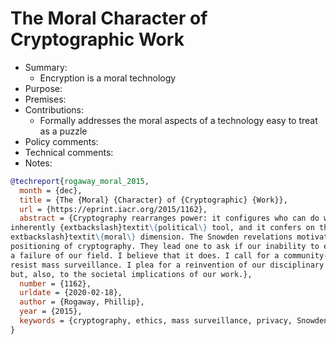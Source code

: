 # The Moral Character of Cryptographic Work

- Summary:
  - Encryption is a moral technology
- Purpose:
- Premises:
- Contributions:
  - Formally addresses the moral aspects of a technology easy to treat as a puzzle
- Policy comments:
- Technical comments:
- Notes:

```bib
@techreport{rogaway_moral_2015,
  month = {dec},
  title = {The {Moral} {Character} of {Cryptographic} {Work}},
  url = {https://eprint.iacr.org/2015/1162},
  abstract = {Cryptography rearranges power: it configures who can do what, from what. This makes cryptography an
inherently {extbackslash}textit\{political\} tool, and it confers on the field an intrinsically {
extbackslash}textit\{moral\} dimension. The Snowden revelations motivate a reassessment of the political and moral
positioning of cryptography. They lead one to ask if our inability to effectively address mass surveillance constitutes
a failure of our field. I believe that it does. I call for a community-wide effort to develop more effective means to
resist mass surveillance. I plea for a reinvention of our disciplinary culture to attend not only to puzzles and math,
but, also, to the societal implications of our work.},
  number = {1162},
  urldate = {2020-02-18},
  author = {Rogaway, Phillip},
  year = {2015},
  keywords = {cryptography, ethics, mass surveillance, privacy, Snowden, social responsiblity}
}
```

